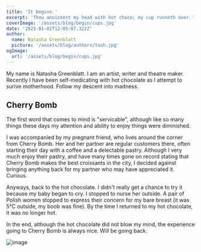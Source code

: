 ```yaml
---
title: 'It begins.'
excerpt: 'Thou anointest my head with hot choco; my cup runneth over.'
coverImage: '/assets/blog/begin/cups.jpg'
date: '2023-01-02T12:05:07.322Z'
author:
  name: Natasha Greenblatt
  picture: '/assets/blog/authors/tash.jpg'
ogImage:
  url: '/assets/blog/begin/cups.jpg'
---
```


My name is Natasha Greenblatt. I am an artist, writer and theatre maker. Recently I have been self-medicating with hot chocolate as I attempt to surive motherhood. Follow my descent into madness.

## Cherry Bomb

The first word that comes to mind is "servicable", although like so many things these days my attention and ability to enjoy things were diminished.

I was accompanied by my pregnant friend, who lives around the corner from Cherry Bomb. Her and her partner are regular customers there, often starting their day with a coffee and a delectable pastry. Although I very much enjoy their pastry, and have many times gone on record stating that Cherry Bomb makes the best croissants in the city, I decided against bringing anything back for my partner who may have appreciated it. Curious.

Anyways, back to the hot chocolate. I didn't really get a chance to try it because my baby began to cry. I stopped to nurse her outside. A pair of Polish women stopped to express their concern for my bare breast (it was 5°C outside, my boob was fine). By the time I returned to my hot chocolate, it was no longer hot.

In the end, although the hot chocolate did not blow my mind, the experience going to Cherry Bomb is always nice. Will be going back.

![image](/assets/blog/begin/cchc.jpg)
